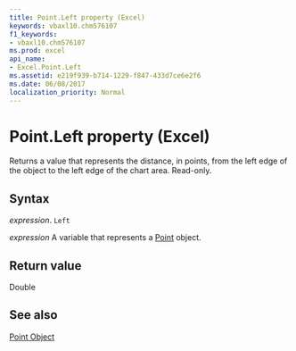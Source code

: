 ```yaml
---
title: Point.Left property (Excel)
keywords: vbaxl10.chm576107
f1_keywords:
- vbaxl10.chm576107
ms.prod: excel
api_name:
- Excel.Point.Left
ms.assetid: e219f939-b714-1229-f847-433d7ce6e2f6
ms.date: 06/08/2017
localization_priority: Normal
---
```



# Point.Left property (Excel)

Returns a value that represents the distance, in points, from the left edge of the object to the left edge of the chart area. Read-only.


## Syntax

_expression_. `Left`

_expression_ A variable that represents a [Point](Excel.Point-graph-object.md) object.


## Return value

Double


## See also


[Point Object](Excel.Point(object).md)


